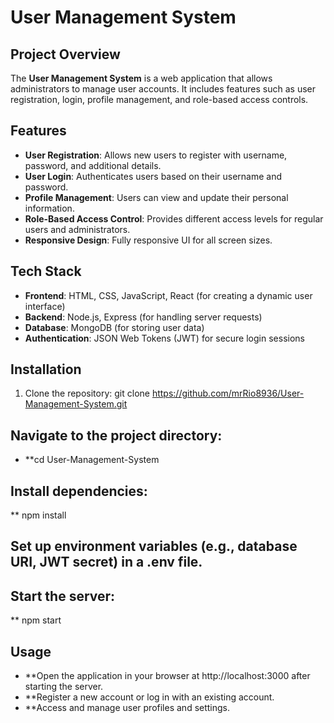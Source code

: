 # User Management System

## Project Overview
The **User Management System** is a web application that allows administrators to manage user accounts. It includes features such as user registration, login, profile management, and role-based access controls.

## Features
- **User Registration**: Allows new users to register with username, password, and additional details.
- **User Login**: Authenticates users based on their username and password.
- **Profile Management**: Users can view and update their personal information.
- **Role-Based Access Control**: Provides different access levels for regular users and administrators.
- **Responsive Design**: Fully responsive UI for all screen sizes.

## Tech Stack
- **Frontend**: HTML, CSS, JavaScript, React (for creating a dynamic user interface)
- **Backend**: Node.js, Express (for handling server requests)
- **Database**: MongoDB (for storing user data)
- **Authentication**: JSON Web Tokens (JWT) for secure login sessions

## Installation

1. Clone the repository:
   git clone https://github.com/mrRio8936/User-Management-System.git

## Navigate to the project directory:
- **cd User-Management-System

## Install dependencies:
** npm install

## Set up environment variables (e.g., database URI, JWT secret) in a .env file.

## Start the server:
** npm start

## Usage
- **Open the application in your browser at http://localhost:3000 after starting the server.
- **Register a new account or log in with an existing account.
- **Access and manage user profiles and settings.
